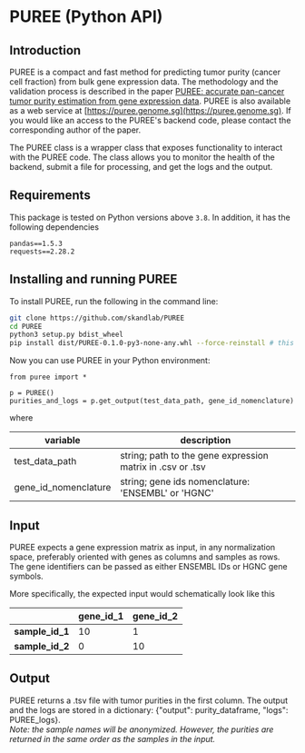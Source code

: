 # PUREE (Python API)

## Introduction
PUREE is a compact and fast method for predicting tumor purity (cancer cell fraction) from bulk gene expression data. The methodology and the validation process is described in the paper [PUREE: accurate pan-cancer tumor purity estimation from gene expression data](https://doi.org/10.1038/s42003-023-04764-8). PUREE is also available as a web service at [https://puree.genome.sg](https://puree.genome.sg). If you would like an access to the PUREE's backend code, please contact the corresponding author of the paper.

The PUREE class is a wrapper class that exposes functionality to interact with the PUREE code. The class allows you to monitor the health of the backend, submit a file for processing, and get the logs and the output.

## Requirements
This package is tested on Python versions above `3.8`. In addition, it has the following dependencies

```
pandas==1.5.3
requests==2.28.2
```

## Installing and running PUREE
To install PUREE, run the following in the command line:

```bash
git clone https://github.com/skandlab/PUREE
cd PUREE
python3 setup.py bdist_wheel
pip install dist/PUREE-0.1.0-py3-none-any.whl --force-reinstall # this can be installed in the environment of your choice
```

Now you can use PUREE in your Python environment:

```Python3
from puree import *

p = PUREE()
purities_and_logs = p.get_output(test_data_path, gene_id_nomenclature)
```
where

| variable             | description                                                  |
| -------------------- | ------------------------------------------------------------ |
| test_data_path       | string; path to the gene expression matrix in .csv or .tsv|
| gene_id_nomenclature | string; gene ids nomenclature: 'ENSEMBL' or 'HGNC'           |



## Input

PUREE expects a gene expression matrix as input, in any normalization space, preferably oriented with genes as columns and samples as rows. The gene identifiers can be passed as either ENSEMBL IDs or HGNC gene symbols.

More specifically, the expected input would schematically look like this

|                 | gene_id_1 | gene_id_2 |
| --------------- | --------- | --------- |
| **sample_id_1** | 10        | 1         |
| **sample_id_2** | 0         | 10        |



## Output
PUREE returns a .tsv file with tumor purities in the first column. The output and the logs are stored in a dictionary: {"output": purity_dataframe, "logs": PUREE_logs}.  
_Note: the sample names will be anonymized. However, the purities are returned in the same order as the samples in the input._


